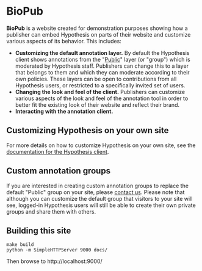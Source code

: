 # BioPub

**BioPub** is a website created for demonstration purposes showing how a
publisher can embed Hypothesis on parts of their website and customize various
aspects of its behavior. This includes:

- **Customizing the default annotation layer.** By default the Hypothesis client
  shows annotations from the
  "[Public](https://hypothes.is/groups/__world__/public)" layer (or "group")
  which is moderated by Hypothesis staff. Publishers can change this to a layer
  that belongs to them and which they can moderate according to their own
  policies. These layers can be open to contributions from all Hypothesis users,
  or restricted to a specifically invited set of users.
- **Changing the look and feel of the client.** Publishers can customize various
  aspects of the look and feel of the annotation tool in order to better fit
  the existing look of their website and reflect their brand.
- **Interacting with the annotation client.**

## Customizing Hypothesis on your own site

For more details on how to customize Hypothesis on your own site, see the
[documentation for the Hypothesis
client](http://h-client.readthedocs.io/en/latest/publishers/).

## Custom annotation groups

If you are interested in creating custom annotation groups to replace the
default "Public" group on your site, please [contact
us](https://web.hypothes.is/contact/). Please note that although you can
customize the default group that visitors to your site will see, logged-in
Hypothesis users will still be able to create their own private groups and share
them with others.

## Building this site

```
make build
python -m SimpleHTTPServer 9000 docs/
```

Then browse to http://localhost:9000/
